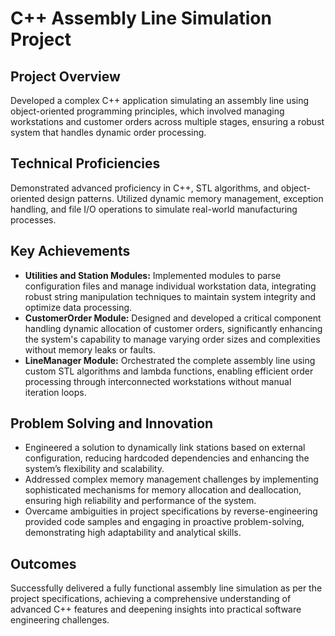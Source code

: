 # C++ Assembly Line Simulation Project

## Project Overview
Developed a complex C++ application simulating an assembly line using object-oriented programming principles, which involved managing workstations and customer orders across multiple stages, ensuring a robust system that handles dynamic order processing.

## Technical Proficiencies
Demonstrated advanced proficiency in C++, STL algorithms, and object-oriented design patterns. Utilized dynamic memory management, exception handling, and file I/O operations to simulate real-world manufacturing processes.

## Key Achievements
- **Utilities and Station Modules:** Implemented modules to parse configuration files and manage individual workstation data, integrating robust string manipulation techniques to maintain system integrity and optimize data processing.
- **CustomerOrder Module:** Designed and developed a critical component handling dynamic allocation of customer orders, significantly enhancing the system's capability to manage varying order sizes and complexities without memory leaks or faults.
- **LineManager Module:** Orchestrated the complete assembly line using custom STL algorithms and lambda functions, enabling efficient order processing through interconnected workstations without manual iteration loops.

## Problem Solving and Innovation
- Engineered a solution to dynamically link stations based on external configuration, reducing hardcoded dependencies and enhancing the system’s flexibility and scalability.
- Addressed complex memory management challenges by implementing sophisticated mechanisms for memory allocation and deallocation, ensuring high reliability and performance of the system.
- Overcame ambiguities in project specifications by reverse-engineering provided code samples and engaging in proactive problem-solving, demonstrating high adaptability and analytical skills.

## Outcomes
Successfully delivered a fully functional assembly line simulation as per the project specifications, achieving a comprehensive understanding of advanced C++ features and deepening insights into practical software engineering challenges.
